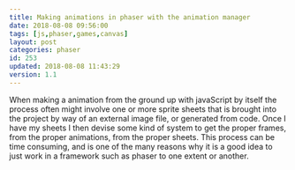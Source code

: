 ```yaml
---
title: Making animations in phaser with the animation manager
date: 2018-08-08 09:56:00
tags: [js,phaser,games,canvas]
layout: post
categories: phaser
id: 253
updated: 2018-08-08 11:43:29
version: 1.1
---
```


When making a animation from the ground up with javaScript by itself the process often might involve one or more sprite sheets that is brought into the project by way of an external image file, or generated from code. Once I have my sheets I then devise some kind of system to get the proper frames, from the proper animations, from the proper sheets. This process can be time consuming, and is one of the many reasons why it is a good idea to just work in a framework such as phaser to one extent or another.

<!-- more -->
